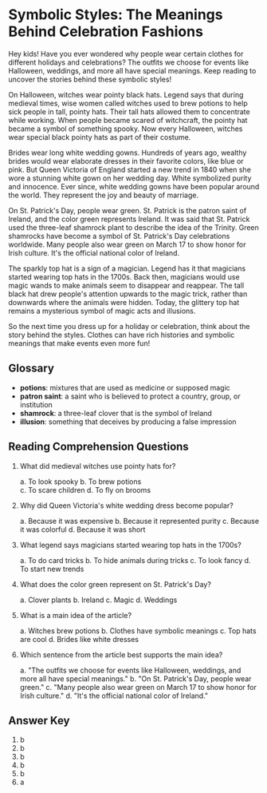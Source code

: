 # Symbolic Styles: The Meanings Behind Celebration Fashions

Hey kids! Have you ever wondered why people wear certain clothes for different holidays and celebrations? The outfits we choose for events like Halloween, weddings, and more all have special meanings. Keep reading to uncover the stories behind these symbolic styles!

On Halloween, witches wear pointy black hats. Legend says that during medieval times, wise women called witches used to brew potions to help sick people in tall, pointy hats. Their tall hats allowed them to concentrate while working. When people became scared of witchcraft, the pointy hat became a symbol of something spooky. Now every Halloween, witches wear special black pointy hats as part of their costume. 

Brides wear long white wedding gowns. Hundreds of years ago, wealthy brides would wear elaborate dresses in their favorite colors, like blue or pink. But Queen Victoria of England started a new trend in 1840 when she wore a stunning white gown on her wedding day. White symbolized purity and innocence. Ever since, white wedding gowns have been popular around the world. They represent the joy and beauty of marriage.

On St. Patrick's Day, people wear green. St. Patrick is the patron saint of Ireland, and the color green represents Ireland. It was said that St. Patrick used the three-leaf shamrock plant to describe the idea of the Trinity. Green shamrocks have become a symbol of St. Patrick's Day celebrations worldwide. Many people also wear green on March 17 to show honor for Irish culture. It's the official national color of Ireland.

The sparkly top hat is a sign of a magician. Legend has it that magicians started wearing top hats in the 1700s. Back then, magicians would use magic wands to make animals seem to disappear and reappear. The tall black hat drew people's attention upwards to the magic trick, rather than downwards where the animals were hidden. Today, the glittery top hat remains a mysterious symbol of magic acts and illusions.

So the next time you dress up for a holiday or celebration, think about the story behind the styles. Clothes can have rich histories and symbolic meanings that make events even more fun!

## Glossary

- **potions**: mixtures that are used as medicine or supposed magic
- **patron saint**: a saint who is believed to protect a country, group, or institution 
- **shamrock**: a three-leaf clover that is the symbol of Ireland
- **illusion**: something that deceives by producing a false impression

## Reading Comprehension Questions

1. What did medieval witches use pointy hats for?

   a. To look spooky
   b. To brew potions  
   c. To scare children
   d. To fly on brooms

2. Why did Queen Victoria's white wedding dress become popular?

   a. Because it was expensive
   b. Because it represented purity
   c. Because it was colorful
   d. Because it was short

3. What legend says magicians started wearing top hats in the 1700s?

   a. To do card tricks
   b. To hide animals during tricks
   c. To look fancy
   d. To start new trends

4. What does the color green represent on St. Patrick's Day?

   a. Clover plants
   b. Ireland
   c. Magic
   d. Weddings

5. What is a main idea of the article?

   a. Witches brew potions
   b. Clothes have symbolic meanings
   c. Top hats are cool
   d. Brides like white dresses
   
6. Which sentence from the article best supports the main idea?

   a. "The outfits we choose for events like Halloween, weddings, and more all have special meanings."
   b. "On St. Patrick's Day, people wear green."
   c. "Many people also wear green on March 17 to show honor for Irish culture."
   d. "It's the official national color of Ireland."
   
## Answer Key

1. b
2. b 
3. b
4. b
5. b
6. a
